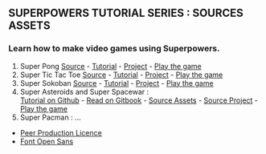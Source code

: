 ## SUPERPOWERS TUTORIAL SERIES : SOURCES ASSETS
### Learn how to make video games using Superpowers.

1. Super Pong [Source](1SuperPong) - [Tutorial][3] - [Project][4] - [Play the game][5]
2. Super Tic Tac Toe [Source](2SuperOXO) - [Tutorial][6] - [Project][7] - [Play the game][8]
3. Super Sokoban [Source](3SuperSokoban) - [Tutorial][9] - [Project][10] - [Play the game][11]
4. Super Asteroids and Super Spacewar :  
[Tutorial on Github][12] - [Read on Gitbook][13] - [Source Assets](4SuperAsteroids) - [Source Project][14] - [Play the game][15]
5. Super Pacman :
...

* [Peer Production Licence][1]
* [Font Open Sans][2]

[1]: http://p2pfoundation.net/Peer_Production_License
[2]: https://fr.wikipedia.org/wiki/Open_Sans
[3]: https://github.com/mseyne/superpowers-tutorials/tree/master/1SuperPong
[4]: https://github.com/mseyne/superpowers-projects/tree/master/1SuperPong
[5]: http://mseyne.itch.io/pong
[6]: https://github.com/mseyne/superpowers-tutorials/tree/master/2SuperOXO
[7]: https://github.com/mseyne/superpowers-projects/tree/master/2SuperOXO
[8]: http://mseyne.itch.io/oxo
[9]: https://github.com/mseyne/superpowers-tutorials/tree/master/3SuperSokoban
[10]: https://github.com/mseyne/superpowers-projects/tree/master/3SuperSokoban
[11]: http://mseyne.itch.io/sokoban
[12]: https://github.com/mseyne/superpowers-tutorials/tree/master/4SuperAsteroids
[13]: https://www.gitbook.com/book/mseyne/super-asteroids-and-super-spacewar/details
[14]: https://github.com/mseyne/superpowers-projects/tree/master/4SuperAsteroids
[15]: https://mseyne.itch.io/super-asteroids-and-super-spacewar
